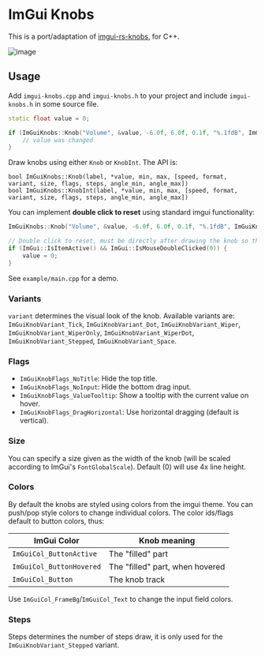 # ImGui Knobs
This is a port/adaptation of [imgui-rs-knobs](https://github.com/DGriffin91/imgui-rs-knobs), for C++.

![image](https://user-images.githubusercontent.com/956928/164050142-96a8dde4-7d2e-43e4-9afe-14ab48eac243.png)

## Usage
Add `imgui-knobs.cpp` and `imgui-knobs.h` to your project and include `imgui-knobs.h` in some source file.


```cpp
static float value = 0;

if (ImGuiKnobs::Knob("Volume", &value, -6.0f, 6.0f, 0.1f, "%.1fdB", ImGuiKnobVariant_Tick)) {
    // value was changed
}
```

Draw knobs using either `Knob` or `KnobInt`. The API is:

```
bool ImGuiKnobs::Knob(label, *value, min, max, [speed, format, variant, size, flags, steps, angle_min, angle_max])
bool ImGuiKnobs::KnobInt(label, *value, min, max, [speed, format, variant, size, flags, steps, angle_min, angle_max])
```

You can implement **double click to reset** using standard imgui functionality:

```cpp
ImGuiKnobs::Knob("Volume", &value, -6.0f, 6.0f, 0.1f, "%.1fdB", ImGuiKnobVariant_Tick);

// Double click to reset, must be directly after drawing the knob so the right imgui "item" is used
if (ImGui::IsItemActive() && ImGui::IsMouseDoubleClicked(0)) {
    value = 0;
}
```

See `example/main.cpp` for a demo.

### Variants
`variant` determines the visual look of the knob. Available variants are: `ImGuiKnobVariant_Tick`, `ImGuiKnobVariant_Dot`, `ImGuiKnobVariant_Wiper`, `ImGuiKnobVariant_WiperOnly`, `ImGuiKnobVariant_WiperDot`, `ImGuiKnobVariant_Stepped`, `ImGuiKnobVariant_Space`.

### Flags
 - `ImGuiKnobFlags_NoTitle`: Hide the top title.
 - `ImGuiKnobFlags_NoInput`: Hide the bottom drag input.
 - `ImGuiKnobFlags_ValueTooltip`: Show a tooltip with the current value on hover.
 - `ImGuiKnobFlags_DragHorizontal`: Use horizontal dragging (default is vertical).

### Size
You can specify a size given as the width of the knob (will be scaled according to ImGui's `FontGlobalScale`). Default (0) will use 4x line height.

### Colors
By default the knobs are styled using colors from the imgui theme. You can push/pop style colors to change individual colors. The color ids/flags default to button colors, thus:

| ImGui Color | Knob meaning |
|---|---|
| `ImGuiCol_ButtonActive` | The "filled" part |
| `ImGuiCol_ButtonHovered` | The "filled" part, when hovered |
| `ImGuiCol_Button` | The knob track |

Use `ImGuiCol_FrameBg`/`ImGuiCol_Text` to change the input field colors.

### Steps
Steps determines the number of steps draw, it is only used for the `ImGuiKnobVariant_Stepped` variant.
